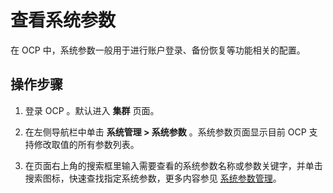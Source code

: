 # 查看系统参数

在 OCP 中，系统参数一般用于进行账户登录、备份恢复等功能相关的配置。

## 操作步骤

1. 登录 OCP 。默认进入 **集群** 页面。

2. 在左侧导航栏中单击 **系统管理 \> 系统参数** 。系统参数页面显示目前 OCP 支持修改取值的所有参数列表。

3. 在页面右上角的搜索框里输入需要查看的系统参数名称或参数关键字，并单击搜索图标，快速查找指定系统参数，更多内容参见 [系统参数管理](../../10.using-system-management/12.system-parameter-management.md)。
